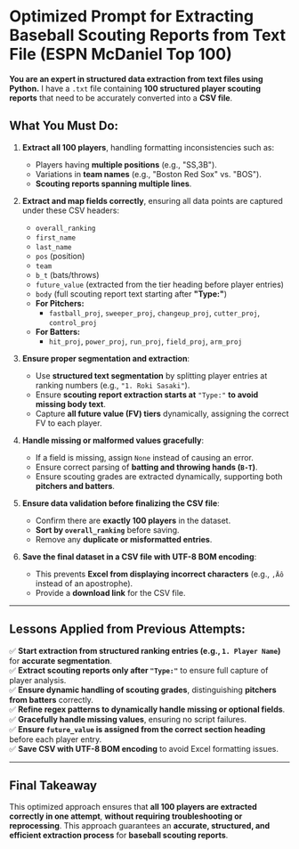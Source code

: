 # **Optimized Prompt for Extracting Baseball Scouting Reports from Text File (ESPN McDaniel Top 100)**

**You are an expert in structured data extraction from text files using Python.** I have a `.txt` file containing **100 structured player scouting reports** that need to be accurately converted into a **CSV file**.

## **What You Must Do:**
1. **Extract all 100 players**, handling formatting inconsistencies such as:
   - Players having **multiple positions** (e.g., "SS,3B").
   - Variations in **team names** (e.g., "Boston Red Sox" vs. "BOS").
   - **Scouting reports spanning multiple lines**.

2. **Extract and map fields correctly**, ensuring all data points are captured under these CSV headers:
   - `overall_ranking`
   - `first_name`
   - `last_name`
   - `pos` (position)
   - `team`
   - `b_t` (bats/throws)
   - `future_value` (extracted from the tier heading before player entries)
   - `body` (full scouting report text starting after **"Type:"**)
   - **For Pitchers:**
     - `fastball_proj`, `sweeper_proj`, `changeup_proj`, `cutter_proj`, `control_proj`
   - **For Batters:**
     - `hit_proj`, `power_proj`, `run_proj`, `field_proj`, `arm_proj`

3. **Ensure proper segmentation and extraction**:
   - Use **structured text segmentation** by splitting player entries at ranking numbers (e.g., `"1. Roki Sasaki"`).
   - Ensure **scouting report extraction starts at** `"Type:"` **to avoid missing body text**.
   - Capture **all future value (FV) tiers** dynamically, assigning the correct FV to each player.

4. **Handle missing or malformed values gracefully**:
   - If a field is missing, assign `None` instead of causing an error.
   - Ensure correct parsing of **batting and throwing hands (`B-T`)**.
   - Ensure scouting grades are extracted dynamically, supporting both **pitchers and batters**.

5. **Ensure data validation before finalizing the CSV file**:
   - Confirm there are **exactly 100 players** in the dataset.
   - **Sort by `overall_ranking`** before saving.
   - Remove any **duplicate or misformatted entries**.

6. **Save the final dataset in a CSV file with UTF-8 BOM encoding**:
   - This prevents **Excel from displaying incorrect characters** (e.g., `‚Äô` instead of an apostrophe).
   - Provide a **download link** for the CSV file.

---

## **Lessons Applied from Previous Attempts:**
✅ **Start extraction from structured ranking entries (e.g., `1. Player Name`)** for **accurate segmentation**.  
✅ **Extract scouting reports only after `"Type:"`** to ensure full capture of player analysis.  
✅ **Ensure dynamic handling of scouting grades**, distinguishing **pitchers from batters** correctly.  
✅ **Refine regex patterns to dynamically handle missing or optional fields**.  
✅ **Gracefully handle missing values**, ensuring no script failures.  
✅ **Ensure `future_value` is assigned from the correct section heading** before each player entry.  
✅ **Save CSV with UTF-8 BOM encoding** to avoid Excel formatting issues.

---

## **Final Takeaway**
This optimized approach ensures that **all 100 players are extracted correctly in one attempt**, **without requiring troubleshooting or reprocessing**. This approach guarantees an **accurate, structured, and efficient extraction process** for **baseball scouting reports**.
